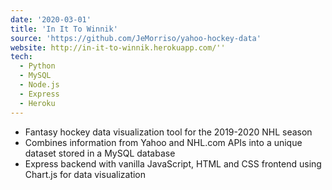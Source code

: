 ```yaml
---
date: '2020-03-01'
title: 'In It To Winnik'
source: 'https://github.com/JeMorriso/yahoo-hockey-data'
website: http://in-it-to-winnik.herokuapp.com/''
tech:
  - Python
  - MySQL
  - Node.js
  - Express
  - Heroku
---
```


- Fantasy hockey data visualization tool for the 2019-2020 NHL season
- Combines information from Yahoo and NHL.com APIs into a unique dataset stored in a MySQL database
- Express backend with vanilla JavaScript, HTML and CSS frontend using Chart.js for data visualization
